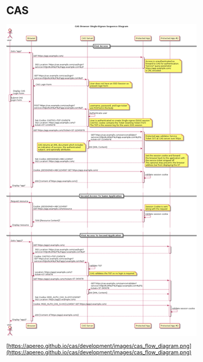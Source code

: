 # CAS


![](cas_flow_diagram.png)

[https://apereo.github.io/cas/development/images/cas_flow_diagram.png](https://apereo.github.io/cas/development/images/cas_flow_diagram.png)

